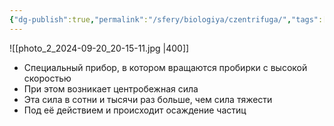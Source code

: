 ```yaml
---
{"dg-publish":true,"permalink":"/sfery/biologiya/czentrifuga/","tags":["Общаябиология"]}
---
```


![[photo_2_2024-09-20_20-15-11.jpg \|400]]
- Специальный прибор, в котором вращаются пробирки с высокой скоростью
- При этом возникает центробежная сила
- Эта сила в сотни и тысячи раз больше, чем сила тяжести
- Под её действием и происходит осаждение частиц